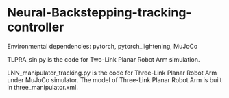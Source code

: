# Neural-Backstepping-tracking-controller

Environmental dependencies:
pytorch, pytorch_lightening, MuJoCo

TLPRA_sin.py is the code for Two-Link Planar Robot Arm simulation.

LNN_manipulator_tracking.py is the code for Three-Link Planar Robot Arm under MuJoCo simulator. The model of Three-Link Planar Robot Arm is built in three_manipulator.xml.

